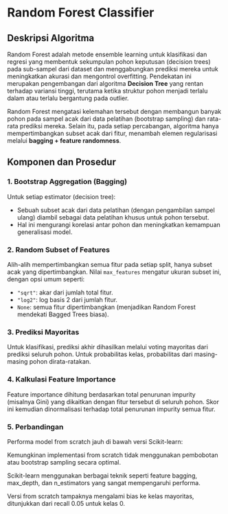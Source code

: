 # Random Forest Classifier

## Deskripsi Algoritma

Random Forest adalah metode ensemble learning untuk klasifikasi dan regresi yang membentuk sekumpulan pohon keputusan (decision trees) pada sub-sampel dari dataset dan menggabungkan prediksi mereka untuk meningkatkan akurasi dan mengontrol overfitting. Pendekatan ini merupakan pengembangan dari algoritma **Decision Tree** yang rentan terhadap variansi tinggi, terutama ketika struktur pohon menjadi terlalu dalam atau terlalu bergantung pada outlier.

Random Forest mengatasi kelemahan tersebut dengan membangun banyak pohon pada sampel acak dari data pelatihan (bootstrap sampling) dan rata-rata prediksi mereka. Selain itu, pada setiap percabangan, algoritma hanya mempertimbangkan subset acak dari fitur, menambah elemen regularisasi melalui **bagging + feature randomness**.

## Komponen dan Prosedur

### 1. **Bootstrap Aggregation (Bagging)**

Untuk setiap estimator (decision tree):

* Sebuah subset acak dari data pelatihan (dengan pengambilan sampel ulang) diambil sebagai data pelatihan khusus untuk pohon tersebut.
* Hal ini mengurangi korelasi antar pohon dan meningkatkan kemampuan generalisasi model.

### 2. **Random Subset of Features**

Alih-alih mempertimbangkan semua fitur pada setiap split, hanya subset acak yang dipertimbangkan. Nilai `max_features` mengatur ukuran subset ini, dengan opsi umum seperti:

* `"sqrt"`: akar dari jumlah total fitur.
* `"log2"`: log basis 2 dari jumlah fitur.
* `None`: semua fitur dipertimbangkan (menjadikan Random Forest mendekati Bagged Trees biasa).

### 3. **Prediksi Mayoritas**

Untuk klasifikasi, prediksi akhir dihasilkan melalui voting mayoritas dari prediksi seluruh pohon. Untuk probabilitas kelas, probabilitas dari masing-masing pohon dirata-ratakan.

### 4. **Kalkulasi Feature Importance**

Feature importance dihitung berdasarkan total penurunan impurity (misalnya Gini) yang dikaitkan dengan fitur tersebut di seluruh pohon. Skor ini kemudian dinormalisasi terhadap total penurunan impurity semua fitur.

### 5. **Perbandingan**
Performa model from scratch jauh di bawah versi Scikit-learn:

Kemungkinan implementasi from scratch tidak menggunakan pembobotan atau bootstrap sampling secara optimal.

Scikit-learn menggunakan berbagai teknik seperti feature bagging, max_depth, dan n_estimators yang sangat mempengaruhi performa.

Versi from scratch tampaknya mengalami bias ke kelas mayoritas, ditunjukkan dari recall 0.05 untuk kelas 0.